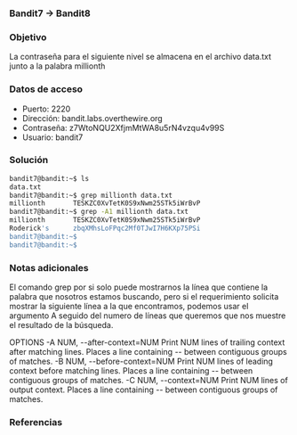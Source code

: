 ### Bandit7 -> Bandit8

### Objetivo
La contraseña para el siguiente nivel se almacena en el archivo data.txt junto a la palabra millionth
### Datos de acceso
- Puerto: 2220
- Dirección: bandit.labs.overthewire.org
- Contraseña: z7WtoNQU2XfjmMtWA8u5rN4vzqu4v99S
- Usuario: bandit7
### Solución

```bash
bandit7@bandit:~$ ls
data.txt
bandit7@bandit:~$ grep millionth data.txt
millionth       TESKZC0XvTetK0S9xNwm25STk5iWrBvP
bandit7@bandit:~$ grep -A1 millionth data.txt
millionth       TESKZC0XvTetK0S9xNwm25STk5iWrBvP
Roderick's      zbqXMhsLoFPqc2Mf0TJwI7H6KXp75PSi
bandit7@bandit:~$
bandit7@bandit:~$
```

### Notas adicionales
El comando grep por si solo puede mostrarnos la línea que contiene la palabra que nosotros estamos buscando, pero si el requerimiento solicita mostrar la siguiente línea a la que encontramos, podemos usar el argumento A seguido del numero de líneas que queremos que nos muestre el resultado de la búsqueda.

>
OPTIONS
       -A NUM, --after-context=NUM
              Print NUM lines of trailing context after matching lines.  Places a line containing -- between contiguous groups of matches.
       -B NUM, --before-context=NUM
              Print NUM lines of leading context before matching lines.  Places a line containing -- between contiguous groups of matches.
       -C NUM, --context=NUM
              Print NUM lines of output context.  Places a line containing -- between contiguous groups of matches.



### Referencias